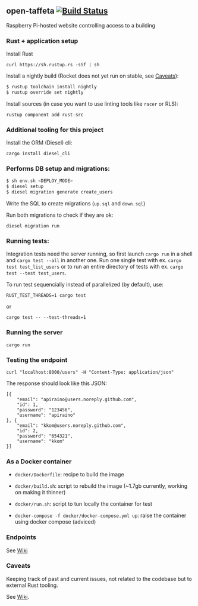 ## open-taffeta [![Build Status](https://travis-ci.org/apiraino/open-taffeta.svg?branch=master)](https://travis-ci.org/apiraino/open-taffeta)
Raspberry Pi-hosted website controlling access to a building

### Rust + application setup

Install Rust

`curl https://sh.rustup.rs -sSf | sh`

Install a nightly build (Rocket does not yet run on stable, see [Caveats](#caveats)):
``` bash
$ rustup toolchain install nightly
$ rustup override set nightly
```

Install sources (in case you want to use linting tools like `racer` or RLS):

`rustup component add rust-src`

### Additional tooling for this project

Install the ORM (Diesel) cli:

`cargo install diesel_cli`

### Performs DB setup and migrations:

``` bash
$ sh env.sh <DEPLOY_MODE>
$ diesel setup
$ diesel migration generate create_users
```

Write the SQL to create migrations (`up.sql` and `down.sql`)

Run both migrations to check if they are ok:

`diesel migration run`

### Running tests:

Integration tests need the server running, so first launch `cargo run` in a shell and `cargo test --all` in another one.  Run one single test with ex. `cargo test test_list_users` or to run an entire directory of tests with ex. `cargo test --test test_users`.

To run test sequencially instead of parallelized (by default), use:

`RUST_TEST_THREADS=1 cargo test`

or

`cargo test -- --test-threads=1`

### Running the server

`cargo run`

### Testing the endpoint

`curl "localhost:8000/users" -H "Content-Type: application/json"`

The response should look like this JSON:

```
[{
    "email": "apiraino@users.noreply.github.com",
    "id": 1,
    "password": "123456",
    "username": "apiraino"
}, {
    "email": "kkom@users.noreply.github.com",
    "id": 2,
    "password": "654321",
    "username": "kkom"
}]
```

### As a Docker container

* `docker/Dockerfile`: recipe to build the image

* `docker/build.sh`: script to rebuild the image (~1.7gb currently, working on making it thinner)

* `docker/run.sh`: script to tun locally the container for test

* `docker-compose -f docker/docker-compose.yml up`: raise the container using docker compose (adviced)

### Endpoints

See [Wiki](https://github.com/apiraino/open-taffeta/wiki/Endpoints)

### Caveats

Keeping track of past and current issues, not related to the codebase but to external Rust tooling.

See [Wiki](https://github.com/apiraino/open-taffeta/wiki/Caveats).
